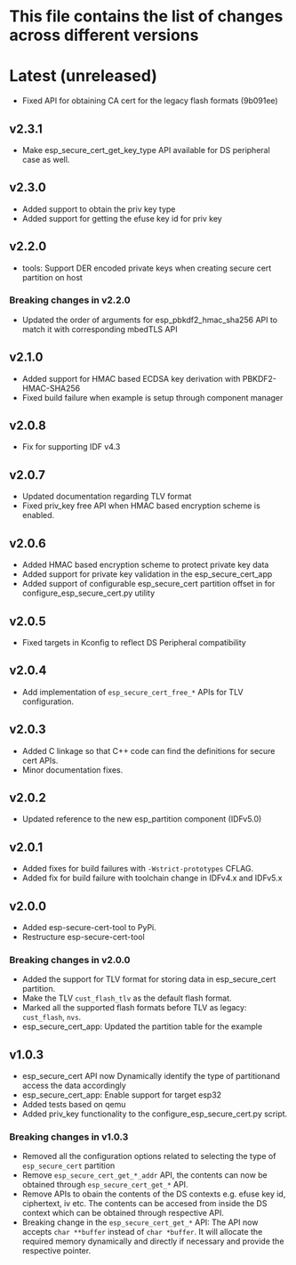 # This file contains the list of changes across different versions

# Latest (unreleased)
* Fixed API for obtaining CA cert for the legacy flash formats (9b091ee)

## v2.3.1
* Make esp_secure_cert_get_key_type API available for DS peripheral case as well.

## v2.3.0
* Added support to obtain the priv key type
* Added support for getting the efuse key id for priv key

## v2.2.0
* tools: Support DER encoded private keys when creating secure cert partition on host
### Breaking changes in v2.2.0
* Updated the order of arguments for esp_pbkdf2_hmac_sha256 API to match it with corresponding mbedTLS API

## v2.1.0
* Added support for HMAC based ECDSA key derivation with PBKDF2-HMAC-SHA256
* Fixed build failure when example is setup through component manager

## v2.0.8
* Fix for supporting IDF v4.3

## v2.0.7
* Updated documentation regarding TLV format
* Fixed priv_key free API when HMAC based encryption scheme is enabled.

## v2.0.6
* Added HMAC based encryption scheme to protect private key data
* Added support for private key validation in the esp_secure_cert_app
* Added support of configurable esp_secure_cert partition offset in for configure_esp_secure_cert.py utility

## v2.0.5
* Fixed targets in Kconfig to reflect DS Peripheral compatibility

## v2.0.4
* Add implementation of `esp_secure_cert_free_*` APIs for TLV configuration.

## v2.0.3
* Added C linkage so that C++ code can find the definitions for secure cert APIs.
* Minor documentation fixes.

## v2.0.2
* Updated reference to the new esp_partition component (IDFv5.0)

## v2.0.1
* Added fixes for build failures with `-Wstrict-prototypes` CFLAG.
* Added fix for build failure with toolchain change in IDFv4.x and IDFv5.x

## v2.0.0
* Added esp-secure-cert-tool to PyPi.
* Restructure esp-secure-cert-tool
### Breaking changes in v2.0.0
* Added the support for TLV format for storing data in esp_secure_cert partition.
* Make the TLV `cust_flash_tlv` as the default flash format.
* Marked all the supported flash formats before TLV as legacy: `cust_flash`, `nvs`.
* esp_secure_cert_app: Updated the partition table for the example

## v1.0.3
* esp_secure_cert API now Dynamically identify the type of partitionand access the data accordingly
* esp_secure_cert_app: Enable support for target esp32
* Added tests based on qemu
* Added priv_key functionality to the configure_esp_secure_cert.py script.
### Breaking changes in v1.0.3
* Removed all the configuration options related to selecting the type of `esp_secure_cert` partition
* Remove `esp_secure_cert_get_*_addr` API, the contents can now be obtained through `esp_secure_cert_get_*` API.
* Remove APIs to obain the contents of the DS contexts e.g. efuse key id, ciphertext, iv etc. The contents can be accesed from inside the DS context which can be obtained through respective API.
* Breaking change in the `esp_secure_cert_get_*` API:
The API now accepts `char **buffer` instead of `char *buffer`. It will allocate the required memory dynamically and directly if necessary and provide the respective pointer.
